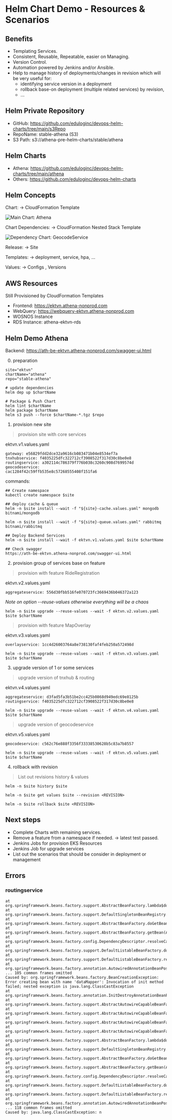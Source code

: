 # Helm Chart Demo - Resources & Scenarios

## Benefits

- Templating Services.
- Consistent, Reusable, Repeatable, easier on Managing.
- Version Control.
- Automation powered by Jenkins and/or Ansible.
- Help to manage history of deployments/changes in revision which will be very useful for:
  - identifying service version in a deployment
  - rollback base-on deployment (multiple related services) by revision,
  - ...

## Helm Private Repository

- GitHub: https://github.com/eduloginc/devops-helm-charts/tree/main/s3Repo
- RepoName: stable-athena (S3)
- S3 Path: s3://athena-pre-helm-charts/stable/athena

## Helm Charts

- Athena: https://github.com/eduloginc/devops-helm-charts/tree/main/athena
- Others: https://github.com/eduloginc/devops-helm-charts

## Helm Concepts

Chart: -> CloudFormation Template

![Main Chart: Athena](/img/tree-athena.png)

Chart Dependencies: -> CloudFormation Nested Stack Template

![Dependency Chart: GeocodeService](/img/tree-geocodeservice.png)

Release: -> Site

Templates: -> deployment, service, hpa, ...

Values: -> Configs , Versions

## AWS Resources

Still Provisioned by CloudFormation Templates

- Frontend: https://ektvn.athena-nonprod.com
- WebQuery: https://webquery-ektvn.athena-nonprod.com
- WOSNOS Instance
- RDS Instance: athena-ektvn-rds

## Helm Demo Athena

Backend: https://ath-be-ektvn.athena-nonprod.com/swagger-ui.html

0. preparation

```
site="ektvn"
chartName="athena"
repo="stable-athena"

# update dependencies
helm dep up $chartName

# Package & Push Chart
helm lint $chartName
helm package $chartName
helm s3 push --force $chartName-*.tgz $repo

```

1. provision new site

> provision site with core services

ektvn.v1.values.yaml

    gateway: e56829fdd2dce32a9616cb083471b04e8534ef7a
    tnxhubservice: f4035225dfc322712cf3908522f317d30c8be0e8
    routingservice: a302114c786379f776b038c3260c908d7699574d
    geocodeservice:
    cac1284f42c59ffb535e8c57268555408f151fa6

commands:

```
## Create namespace
kubectl create namespace $site

## deploy cache & queue
helm -n $site install --wait -f "${site}-cache.values.yaml" mongodb bitnami/mongodb

helm -n $site install --wait -f "${site}-queue.values.yaml" rabbitmq bitnami/rabbitmq

## Deploy Backend Services
helm -n $site install --wait -f ektvn.v1.values.yaml $site $chartName

## Check swagger
https://ath-be-ektvn.athena-nonprod.com/swagger-ui.html
```

2. provision group of services base on feature

> provision with feature RideRegistration

ektvn.v2.values.yaml

    aggregateservice: 556d30fbb516fe070723fc3669436b046372a123

_Note on option --reuse-values otherwise everything will be a chaos_

```
helm -n $site upgrade --reuse-values --wait -f ektvn.v2.values.yaml $site $chartName
```

> provision with feature MapOverlay

ektvn.v3.values.yaml

    overlayservice: 1cc4d26003764a8e738130faf4feb250a572498d

```
helm -n $site upgrade --reuse-values --wait -f ektvn.v3.values.yaml $site $chartName
```

3. upgrade version of 1 or some services

> upgrade version of tnxhub & routing

ektvn.v4.values.yaml

    aggregateservice: d3fad5fa3b51be2cc425b0868d949edc69e8125b
    routingservice: f4035225dfc322712cf3908522f317d30c8be0e8

```
helm -n $site upgrade --reuse-values --wait -f ektvn.v4.values.yaml $site $chartName
```

> upgrade version of geocodeservice

ektvn.v5.values.yaml

    geocodeservice: c562c76e888f3356f33338530628b5c83a7b8557

```
helm -n $site upgrade --reuse-values --wait -f ektvn.v5.values.yaml $site $chartName
```

4. rollback with revision

> List out revisions history & values

```
helm -n $site history $site

helm -n $site get values $site --revision <REVISION>

helm -n $site rollback $site <REVISION>
```

## Next steps

- Complete Charts with remaining services.
- Remove a feature from a namespace if needed. -> latest test passed.
- Jenkins Jobs for provision EKS Resources
- Jenkins Job for upgrade services
- List out the scenarios that should be consider in deployment or management

## Errors

### routingservice

```
at org.springframework.beans.factory.support.AbstractBeanFactory.lambda$doGetBean$0(AbstractBeanFactory.java:320)
at org.springframework.beans.factory.support.DefaultSingletonBeanRegistry.getSingleton(DefaultSingletonBeanRegistry.java:222)
at org.springframework.beans.factory.support.AbstractBeanFactory.doGetBean(AbstractBeanFactory.java:318)
at org.springframework.beans.factory.support.AbstractBeanFactory.getBean(AbstractBeanFactory.java:199)
at org.springframework.beans.factory.config.DependencyDescriptor.resolveCandidate(DependencyDescriptor.java:273)
at org.springframework.beans.factory.support.DefaultListableBeanFactory.doResolveDependency(DefaultListableBeanFactory.java:1239)
at org.springframework.beans.factory.support.DefaultListableBeanFactory.resolveDependency(DefaultListableBeanFactory.java:1166)
at org.springframework.beans.factory.annotation.AutowiredAnnotationBeanPostProcessor$AutowiredFieldElement.inject(AutowiredAnnotationBeanPostProcessor.java:593)
... 105 common frames omitted
Caused by: org.springframework.beans.factory.BeanCreationException: Error creating bean with name 'dataMapper': Invocation of init method failed; nested exception is java.lang.ClassCastException
at org.springframework.beans.factory.annotation.InitDestroyAnnotationBeanPostProcessor.postProcessBeforeInitialization(InitDestroyAnnotationBeanPostProcessor.java:139)
at org.springframework.beans.factory.support.AbstractAutowireCapableBeanFactory.applyBeanPostProcessorsBeforeInitialization(AbstractAutowireCapableBeanFactory.java:419)
at org.springframework.beans.factory.support.AbstractAutowireCapableBeanFactory.initializeBean(AbstractAutowireCapableBeanFactory.java:1737)
at org.springframework.beans.factory.support.AbstractAutowireCapableBeanFactory.doCreateBean(AbstractAutowireCapableBeanFactory.java:576)
at org.springframework.beans.factory.support.AbstractAutowireCapableBeanFactory.createBean(AbstractAutowireCapableBeanFactory.java:498)
at org.springframework.beans.factory.support.AbstractBeanFactory.lambda$doGetBean$0(AbstractBeanFactory.java:320)
at org.springframework.beans.factory.support.DefaultSingletonBeanRegistry.getSingleton(DefaultSingletonBeanRegistry.java:222)
at org.springframework.beans.factory.support.AbstractBeanFactory.doGetBean(AbstractBeanFactory.java:318)
at org.springframework.beans.factory.support.AbstractBeanFactory.getBean(AbstractBeanFactory.java:199)
at org.springframework.beans.factory.config.DependencyDescriptor.resolveCandidate(DependencyDescriptor.java:273)
at org.springframework.beans.factory.support.DefaultListableBeanFactory.doResolveDependency(DefaultListableBeanFactory.java:1239)
at org.springframework.beans.factory.support.DefaultListableBeanFactory.resolveDependency(DefaultListableBeanFactory.java:1166)
at org.springframework.beans.factory.annotation.AutowiredAnnotationBeanPostProcessor$AutowiredFieldElement.inject(AutowiredAnnotationBeanPostProcessor.java:593)
... 118 common frames omitted
Caused by: java.lang.ClassCastException: n
```
